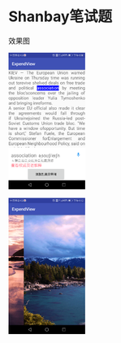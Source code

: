 # Shanbay笔试题

效果图
<p><img src="https://raw.githubusercontent.com/HenryHaoson/WrittenTEST/master/Images/wordView.png" alt="image" width="30%"/></p>

<p><img src="https://raw.githubusercontent.com/HenryHaoson/WrittenTEST/master/Images/loadImage.png" alt="image" width="30%"/></p>

